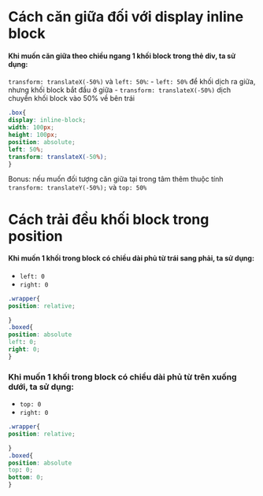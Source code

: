 # Cách căn giữa đối với display inline block
#### Khi muốn căn giữa theo chiều ngang 1 khối block trong thẻ div, ta sử dụng:
`transform: translateX(-50%)`  và `left: 50%`:
	-  `left: 50%` để khối dịch ra giữa, nhưng khối block bắt đầu ở giữa
	- `transform: translateX(-50%)` dịch chuyển khối block vào 50% về bên trái 

````scss
.box{
display: inline-block;
width: 100px;
height: 100px;
position: absolute;
left: 50%;
transform: translateX(-50%);
}
````
 Bonus: nếu muốn đối tượng căn giữa tại trong tâm thêm thuộc tính `transform: translateY(-50%);` và `top: 50%`
 
# Cách trải đều khối block trong position
#### Khi muốn 1 khối trong block có chiều dài phủ từ trái sang phải, ta sử dụng:
- `left: 0`
- `right: 0`
````scss
.wrapper{
position: relative;

}
.boxed{
position: absolute
left: 0;
right: 0;
}

````

### Khi muốn 1 khối trong block có chiều dài phủ từ trên xuống dưới, ta sử dụng:
- `top: 0`
- `right: 0`

````scss
.wrapper{
position: relative;

}
.boxed{
position: absolute
top: 0;
bottom: 0;
}

````